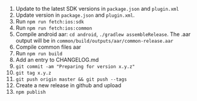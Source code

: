 1. Update to the latest SDK versions in `package.json` and `plugin.xml`
1. Update version in `package.json` and `plugin.xml`.
1. Run `npm run fetch:ios:sdk`
1. Run `npm run fetch:ios:common`
1. Compile android aar: `cd android`, `./gradlew assembleRelease`. The .aar output will be in `common/build/outputs/aar/common-release.aar`
1. Compile common files aar
1. Run `npm run build`
1. Add an entry to CHANGELOG.md
1. `git commit -am "Preparing for version x.y.z"`
1. `git tag x.y.z`
1. `git push origin master && git push --tags`
1. Create a new release in github and upload
1. `npm publish`
